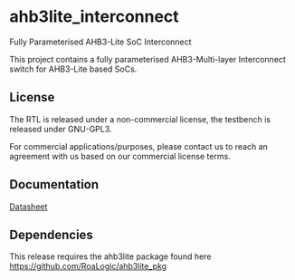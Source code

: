 # ahb3lite_interconnect
Fully Parameterised AHB3-Lite SoC Interconnect

This project contains a fully parameterised AHB3-Multi-layer Interconnect switch for AHB3-Lite based SoCs.

## License
The RTL is released under a non-commercial license, the testbench is released under GNU-GPL3.

For commercial applications/purposes, please contact us to reach an agreement with us based on our commercial license terms.

## Documentation
[Datasheet](DATASHEET.md)

## Dependencies
This release requires the ahb3lite package found here https://github.com/RoaLogic/ahb3lite_pkg
